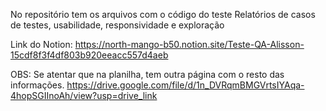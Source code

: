 No repositório tem os arquivos com o código do teste
Relatórios de casos de testes, usabilidade, responsividade e exploração

Link do Notion:
https://north-mango-b50.notion.site/Teste-QA-Alisson-15cdf8f3f4df803b920eeacc557d4aeb

OBS: Se atentar que na planilha, tem outra página com o resto das informações.
https://drive.google.com/file/d/1n_DVRqmBMGVrtsIYAqa-4hopSGIInoAh/view?usp=drive_link
